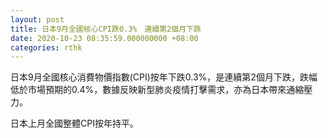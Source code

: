 ```yaml
---
layout: post
title: 日本9月全國核心CPI跌0.3%　連續第2個月下跌
date: 2020-10-23 08:35:59.000000000 +08:00
categories: rthk
---
```


日本9月全國核心消費物價指數(CPI)按年下跌0.3%，是連續第2個月下跌，跌幅低於市場預期的0.4%，數據反映新型肺炎疫情打擊需求，亦為日本帶來通縮壓力。

日本上月全國整體CPI按年持平。
